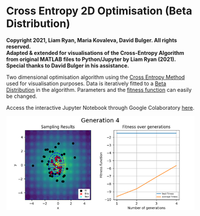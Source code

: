 # Cross Entropy 2D Optimisation (Beta Distribution)

**Copyright 2021, Liam Ryan, Maria Kovaleva, David Bulger. All rights reserved.  
Adapted & extended for visualisations of the Cross-Entropy Algorithm from original MATLAB files to Python/Jupyter by Liam Ryan (2021).
Special thanks to David Bulger in his assistance.**

Two dimensional optimisation algorithm using the [Cross Entropy Method](https://en.wikipedia.org/wiki/Cross-entropy_method) used for visualisation purposes.
Data is iteratively fitted to a [Beta Distribution](https://en.wikipedia.org/wiki/Beta_distribution) in the algorithm. Parameters and the [fitness function](https://en.wikipedia.org/wiki/Fitness_function) can easily be changed.

Access the interactive Jupyter Notebook through Google Colaboratory [here](https://colab.research.google.com/github/LDRyan0/2D-Cross-Entropy-Optimisation/blob/main/ce_optimisation_beta_dist.ipynb).

![alt text](https://github.com/LDRyan0/2D-Cross-Entropy-Optimisation/blob/main/example_gen.png?raw=true)
